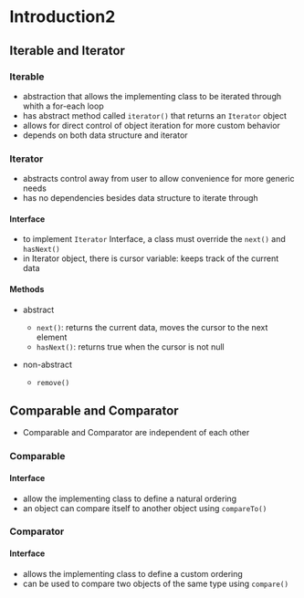 # Introduction2

## Iterable and Iterator

### Iterable

- abstraction that allows the implementing class to be iterated through whith a for-each loop
- has abstract method called `iterator()` that returns an `Iterator` object
- allows for direct control of object iteration for more custom behavior
- depends on both data structure and iterator

### Iterator

- abstracts control away from user to allow convenience for more generic needs
- has no dependencies besides data structure to iterate through

#### Interface

- to implement `Iterator` Interface, a class must override the `next()` and `hasNext()`
- in Iterator object, there is cursor variable: keeps track of the current data

#### Methods

- abstract
    - `next()`: returns the current data, moves the cursor to the next element
    - `hasNext()`: returns true when the cursor is not null

- non-abstract
    - `remove()`

## Comparable and Comparator

- Comparable and Comparator are independent of each other

### Comparable

#### Interface

- allow the implementing class to define a natural ordering
- an object can compare itself to another object using `compareTo()`

### Comparator

#### Interface

- allows the implementing class to define a custom ordering
- can be used to compare two objects of the same type using `compare()`